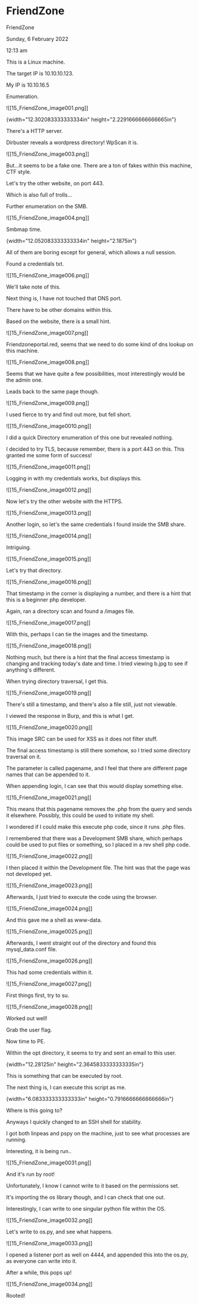# FriendZone

FriendZone

Sunday, 6 February 2022

12:13 am

This is a Linux machine.

The target IP is 10.10.10.123.

My IP is 10.10.16.5

&#x20;

Enumeration.

!\[\[15\_FriendZone\_image001.png]]

&#x20;

{width="12.302083333333334in" height="2.2291666666666665in"}

&#x20;

There's a HTTP server.

&#x20;

Dirbuster reveals a wordpress directory! WpScan it is.

!\[\[15\_FriendZone\_image003.png]]

&#x20;

But...it seems to be a fake one. There are a ton of fakes within this machine, CTF style.

&#x20;

Let's try the other website, on port 443.

Which is also full of trolls...

&#x20;

Further enumeration on the SMB.

!\[\[15\_FriendZone\_image004.png]]

&#x20;

Smbmap time.

{width="12.052083333333334in" height="2.1875in"}

All of them are boring except for general, which allows a null session.

&#x20;

Found a credentials txt.

&#x20;

!\[\[15\_FriendZone\_image006.png]]

&#x20;

We'll take note of this.

&#x20;

Next thing is, I have not touched that DNS port.

There have to be other domains within this.

&#x20;

Based on the website, there is a small hint.

!\[\[15\_FriendZone\_image007.png]]

&#x20;

Friendzoneportal.red, seems that we need to do some kind of dns lookup on this machine.

&#x20;

!\[\[15\_FriendZone\_image008.png]]

&#x20;

Seems that we have quite a few possibilities, most interestingly would be the admin one.

Leads back to the same page though.

!\[\[15\_FriendZone\_image009.png]]

I used fierce to try and find out more, but fell short.

&#x20;

!\[\[15\_FriendZone\_image0010.png]]

I did a quick Directory enumeration of this one but revealed nothing.

&#x20;

I decided to try TLS, because remember, there is a port 443 on this. This granted me some form of success!

&#x20;

!\[\[15\_FriendZone\_image0011.png]]

Logging in with my credentials works, but displays this.

&#x20;

!\[\[15\_FriendZone\_image0012.png]]

&#x20;

Now let's try the other website with the HTTPS.

!\[\[15\_FriendZone\_image0013.png]]

&#x20;

Another login, so let's the same credentials I found inside the SMB share.

!\[\[15\_FriendZone\_image0014.png]]

Intriguing.

&#x20;

!\[\[15\_FriendZone\_image0015.png]]

Let's try that directory.

&#x20;

!\[\[15\_FriendZone\_image0016.png]]

That timestamp in the corner is displaying a number, and there is a hint that this is a beginner php developer.

&#x20;

Again, ran a directory scan and found a /images file.

!\[\[15\_FriendZone\_image0017.png]]

&#x20;

With this, perhaps I can tie the images and the timestamp.

&#x20;

!\[\[15\_FriendZone\_image0018.png]]

Nothing much, but there is a hint that the final access timestamp is changing and tracking today's date and time. I tried viewing b.jpg to see if anything's different.

&#x20;

When trying directory traversal, I get this.

!\[\[15\_FriendZone\_image0019.png]]

There's still a timestamp, and there's also a file still, just not viewable.

&#x20;

I viewed the response in Burp, and this is what I get.

!\[\[15\_FriendZone\_image0020.png]]

This image SRC can be used for XSS as it does not filter stuff.

The final access timestamp is still there somehow, so I tried some directory traversal on it.

The parameter is called pagename, and I feel that there are different page names that can be appended to it.

&#x20;

When appending login, I can see that this would display something else.

!\[\[15\_FriendZone\_image0021.png]]

&#x20;

This means that this pagename removes the .php from the query and sends it elsewhere. Possibly, this could be used to initiate my shell.

&#x20;

I wondered if I could make this execute php code, since it runs .php files.

I remembered that there was a Development SMB share, which perhaps could be used to put files or something, so I placed in a rev shell php code.

!\[\[15\_FriendZone\_image0022.png]]

I then placed it within the Development file. The hint was that the page was not developed yet.

&#x20;

!\[\[15\_FriendZone\_image0023.png]]

Afterwards, I just tried to execute the code using the browser.

!\[\[15\_FriendZone\_image0024.png]]

And this gave me a shell as www-data.

&#x20;

!\[\[15\_FriendZone\_image0025.png]]

&#x20;

Afterwards, I went straight out of the directory and found this mysql\_data.conf file.

&#x20;

!\[\[15\_FriendZone\_image0026.png]]

This had some credentials within it.

&#x20;

!\[\[15\_FriendZone\_image0027.png]]

First things first, try to su.

&#x20;

!\[\[15\_FriendZone\_image0028.png]]

Worked out well!

Grab the user flag.

&#x20;

Now time to PE.

&#x20;

Within the opt directory, it seems to try and sent an email to this user.

&#x20;

{width="12.28125in" height="2.3645833333333335in"}

This is something that can be executed by root.

The next thing is, I can execute this script as me.

&#x20;

{width="6.083333333333333in" height="0.7916666666666666in"}

Where is this going to?

&#x20;

Anyways I quickly changed to an SSH shell for stability.

&#x20;

I got both linpeas and pspy on the machine, just to see what processes are running.

Interesting, it is being run..

!\[\[15\_FriendZone\_image0031.png]]

And it's run by root!

&#x20;

Unfortunately, I know I cannot write to it based on the permissions set.

It's importing the os library though, and I can check that one out.

&#x20;

Interestingly, I can write to one singular python file within the OS.

&#x20;

!\[\[15\_FriendZone\_image0032.png]]

Let's write to os.py, and see what happens.

&#x20;

!\[\[15\_FriendZone\_image0033.png]]

I opened a listener port as well on 4444, and appended this into the os.py, as everyone can write into it.

&#x20;

After a while, this pops up!

!\[\[15\_FriendZone\_image0034.png]]

Rooted!

&#x20;

&#x20;
